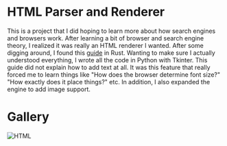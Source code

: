 # HTML Parser and Renderer

This is a project that I did hoping to learn more about how search engines and browsers work. After learning a bit of browser and search engine theory, I realized it was really an HTML renderer I wanted. After some digging around, I found this [guide](https://limpet.net/mbrubeck/2014/08/08/toy-layout-engine-1.html) in Rust. Wanting to make sure I actually understood everything, I wrote all the code in Python with Tkinter. This guide did not explain how to add text at all. It was this feature that really forced me to learn things like "How does the browser determine font size?" "How exactly does it place things?" etc. In addition, I also expanded the engine to add image support.

# Gallery

![HTML](https://github.com/user-attachments/assets/65f33cf9-015c-47c7-80ea-28b97aeb7449)
